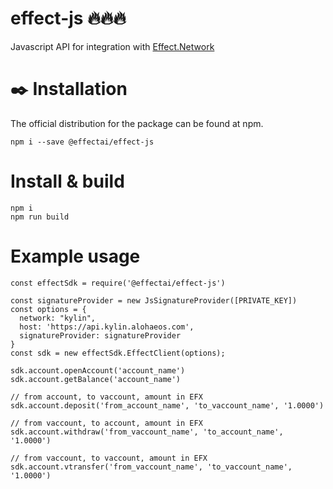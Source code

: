 # effect-js 🔥🔥🔥

Javascript API for integration with [Effect.Network](https://effect.network)

# ✒️ Installation

The official distribution for the package can be found at npm.

```
npm i --save @effectai/effect-js
```

# Install & build
```
npm i
npm run build
```

# Example usage
```
const effectSdk = require('@effectai/effect-js')

const signatureProvider = new JsSignatureProvider([PRIVATE_KEY])
const options = {
  network: "kylin",
  host: 'https://api.kylin.alohaeos.com',
  signatureProvider: signatureProvider
}
const sdk = new effectSdk.EffectClient(options);

sdk.account.openAccount('account_name')
sdk.account.getBalance('account_name')

// from account, to vaccount, amount in EFX
sdk.account.deposit('from_account_name', 'to_vaccount_name', '1.0000')

// from vaccount, to account, amount in EFX
sdk.account.withdraw('from_vaccount_name', 'to_account_name', '1.0000')

// from vaccount, to vaccount, amount in EFX
sdk.account.vtransfer('from_vaccount_name', 'to_vaccount_name', '1.0000')
```
